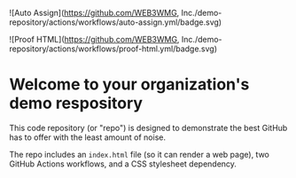 ![Auto Assign](https://github.com/WEB3WMG, Inc./demo-repository/actions/workflows/auto-assign.yml/badge.svg)

![Proof HTML](https://github.com/WEB3WMG, Inc./demo-repository/actions/workflows/proof-html.yml/badge.svg)

# Welcome to your organization's demo respository
This code repository (or "repo") is designed to demonstrate the best GitHub has to offer with the least amount of noise.

The repo includes an `index.html` file (so it can render a web page), two GitHub Actions workflows, and a CSS stylesheet dependency.
